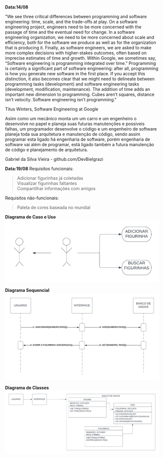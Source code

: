 **Data:14/08**

"We see three critical differences between programming and software engineering: time, scale, and the trade-offs at play. On a software engineering project, engineers need to be more concerned with the passage of time and the eventual need for change. In a software engineering organization, we need to be more concerned about scale and efficiency, both for the software we produce as well as for the organization that is producing it. Finally, as software engineers, we are asked to make more complex decisions with higher-stakes outcomes, often based on imprecise estimates of time and growth. Within Google, we sometimes say, “Software engineering is programming integrated over time.” Programming is certainly a significant part of software engineering: after all, programming is how you generate new software in the first place. If you accept this distinction, it also becomes clear that we might need to delineate between programming tasks (development) and software engineering tasks (development, modification, maintenance). The addition of time adds an important new dimension to programming. Cubes aren’t squares, distance isn’t velocity. Software engineering isn’t programming."

Titus Winters, Software Engineering at Google

Asiim como um mecânico monta um um carro e um engenheiro o desenvolve no papel e planeja suas futuras manutenções e possiveis falhas, um programador desenvolve o código e um engenheiro de software planeja toda sua arquitetura e manutenção de código, sendo assim programar esta ligado há engenharia de software, porém engenharia de software vai além de programar, está ligado também a futura manutenção de código e planejamento de arquitetura.

Gabriel da Silva Vieira - github.com/DevBielgrazi

**Data:19/08**
Requisitos funcionais:
>Adicionar figurinhas já coletadas<br>
>Visualizar figurinhas faltantes<br>
>Compartilhar informações com amigos

Requisitos não-funcionais:
>Paleta de cores baseada no mundial<br>

<b>Diagrama de Caso e Uso<br>
<img src="dcu.png"><p>

<b>Diagrama Sequencial<br>
<img src="ds.png">

<b>Diagrama de Classes<br>
<img src="dc.png">

